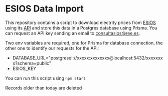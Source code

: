 # ESIOS Data Import

This repository contains a script to download electrity prices from [ESIOS](https://www.esios.ree.es/es/pvpc) using its [API](https://api.esios.ree.es/) and store this data in a Postgres database using Prisma. You can request an API key sending an email to consultasios@ree.es.

Two env variables are required, one for Prisma for database connection, the other one to identify our requests for the API:

- DATABASE_URL="postgresql://xxxxx:xxxxxxxx@localhost:5432/xxxxxxxx?schema=public"
- ESIOS_KEY

You can run this script using `npm start`

Records older than today are deleted
